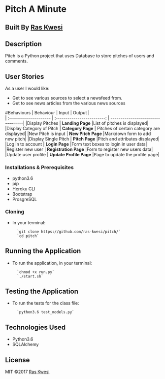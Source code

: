 # Pitch A Minute

## Built By [Ras Kwesi](https://github.com/Ras-Kwesi/)

## Description
Pitch is a Python project that uses Database to store pitches of users and comments.

## User Stories

As a user I would like:
* Get to see various sources to select a newsfeed from.
* Get to see news articles from the various news sources

#Behaviours
|  Behaviour |  Input   |   Output    |  
| :--------------------- | :-------------------------: | ----------------------------------|
|Display Pitches | **Landing Page** |List of pitches is displayed|
|Display Category of Pitch | **Category Page** | Pitches of certain category are displayed|
|New Pitch is input | **New Pitch Page** |Markdown form to add new pitch|
|Display Single Pitch | **Pitch Page** |Pitch and attributes displayed|
|Log in to account | **Login Page** |Form text boxes to login in user data|
|Register new user | **Registration Page** |Form to register new users data|
|Update user profile | **Update Profile Page** |Page to update the profile page|


### Installations & Prerequisites
* python3.6
* pip
* Heroku CLI
* Bootstrap
* ProsgreSQL

### Cloning
* In your terminal:
        
        `git clone https://github.com/ras-kwesi/pitch/`
        `cd pitch`

## Running the Application
* To run the application, in your terminal:

        `chmod +x run.py`
        `./start.sh`
        

## Testing the Application
* To run the tests for the class file:

        `python3.6 test_models.py`
   
## Technologies Used
* Python3.6
* SQLAlchemy

## License
MIT &copy;2017 [Ras Kwesi](https://github.com/ras-kwesi/)